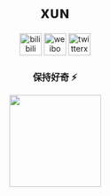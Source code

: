 <div align="center">
   <h1>xᴜɴ </h1>
</div>

  <!-- 社交图标 -->
<p align='center'>
    <a href="https://space.bilibili.com/1795166686/"><img width="40" height="40" src="https://img.icons8.com/ios/50/bilibili.png" alt="bilibili"/></a>
    <a href="https://bity.la/w20r"><img width="40" height="40" src="https://img.icons8.com/ios-filled/50/weibo.png" alt="weibo"/></a>
    <a href="https://x.com/zi_liang9728"><img width="40" height="40" src="https://img.icons8.com/ios/50/twitterx.png" alt="twitterx"/></a>
  </p>

<div align="center">
  <h3> 保持好奇 ⚡️</h3>
  <!-- GitHub 统计卡片 -->
  <a href="https://github.com/anuraghazra/github-readme-stats"><img src="https://github-readme-stats.vercel.app/api?username=xun-04&show_icons=true&theme=radical" height="165"/></a>
  <br><br>
</div>
